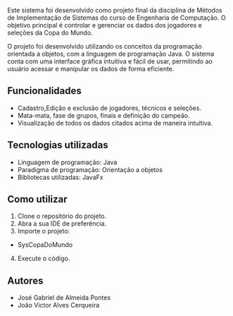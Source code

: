 Este sistema foi desenvolvido como projeto final da disciplina de Métodos de Implementação de Sistemas do curso de Engenharia de Computação. O objetivo principal é controlar e gerenciar os dados dos jogadores e seleções da Copa do Mundo.

O projeto foi desenvolvido utilizando os conceitos da programação orientada a objetos, com a linguagem de programação Java. O sistema conta com uma interface gráfica intuitiva e fácil de usar, permitindo ao usuário acessar e manipular os dados de forma eficiente.

## Funcionalidades

- Cadastro,Edição e exclusão de jogadores, técnicos e seleções.
- Mata-mata, fase de grupos, finais e definição do campeão.
- Visualização de todos os dados citados acima de maneira intuitiva.

## Tecnologias utilizadas

- Linguagem de programação: Java
- Paradigma de programação: Orientação a objetos
- Bibliotecas utilizadas: JavaFx

## Como utilizar

1. Clone o repositório do projeto.
2. Abra a sua IDE de preferência.
3. Importe o projeto:
  - SysCopaDoMundo
4. Execute o código.


## Autores

- José Gabriel de Almeida Pontes
- João Victor Alves Cerqueira
